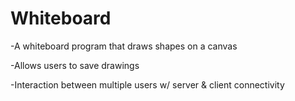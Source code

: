 # Whiteboard
-A whiteboard program that draws shapes on a canvas

-Allows users to save drawings

-Interaction between multiple users w/ server & client connectivity
